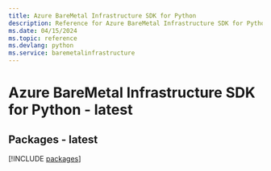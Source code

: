```yaml
---
title: Azure BareMetal Infrastructure SDK for Python
description: Reference for Azure BareMetal Infrastructure SDK for Python
ms.date: 04/15/2024
ms.topic: reference
ms.devlang: python
ms.service: baremetalinfrastructure
---
```

# Azure BareMetal Infrastructure SDK for Python - latest
## Packages - latest
[!INCLUDE [packages](baremetal-infrastructure-index.md)]